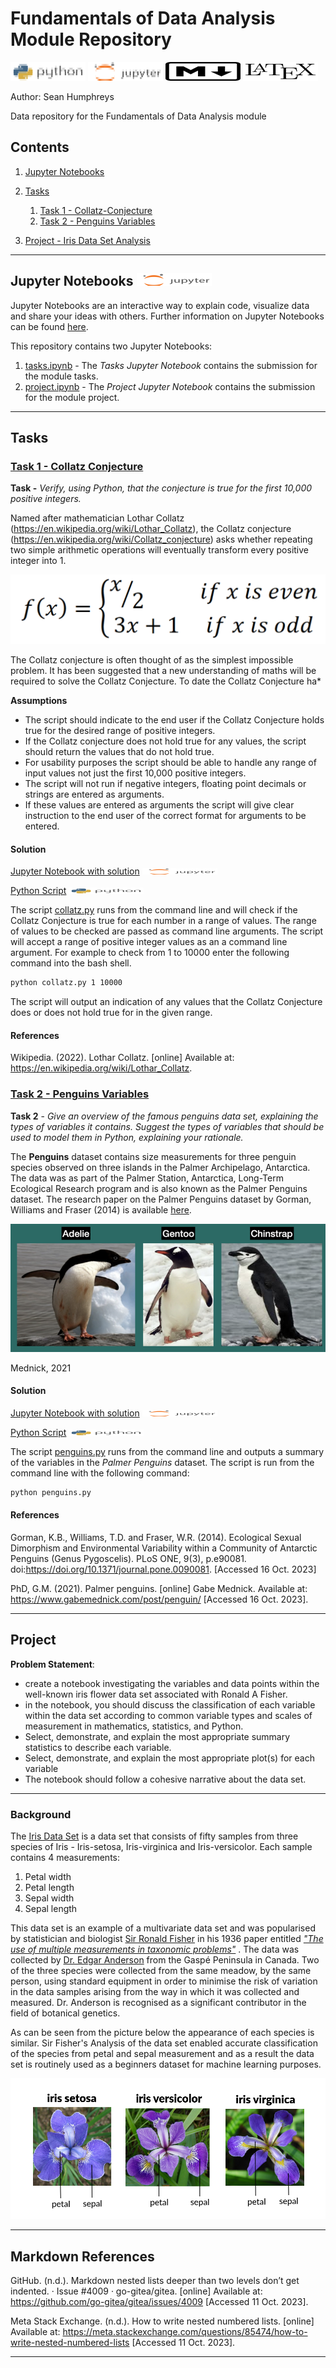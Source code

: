 # Fundamentals of Data Analysis Module Repository
![python_logo](/images/illustrations/python_logo_mod_sh_title.png) ![jupyter_logo](/images/illustrations/jupyter_logo_mod_sh_title.png) ![markdown_logo](/images/illustrations/markdown_title.png) ![laytex_logo](/images/illustrations/laytex_title.png)

Author: Sean Humphreys

Data repository for the Fundamentals of Data Analysis module

## Contents

1. [Jupyter Notebooks](#jupyter-notebooks)

1. [Tasks](#tasks)

    1. [Task 1 - Collatz-Conjecture](#task-1---collatz-conjecture)
    2. [Task 2 - Penguins Variables](#task-2---penguins-variables)

2. [Project - Iris Data Set Analysis](#project)
---
## Jupyter Notebooks  ![jupyter_logo](/images/illustrations/jupyter_logo_mod_sh.png)

Jupyter Notebooks are an interactive way to explain code, visualize data and share your ideas with others. Further information on Jupyter Notebooks can be found [here](https://jupyter-notebook.readthedocs.io/en/stable/notebook.html).

This repository contains two Jupyter Notebooks:
1. [tasks.ipynb](tasks.ipynb) - The *Tasks Jupyter Notebook* contains the submission for the module tasks.
2. [project.ipynb](project.ipynb) - The *Project Jupyter Notebook* contains the submission for the module project.
---
## Tasks

### [Task 1 - Collatz Conjecture](/tasks/task_1/collatz.py)
**Task -** *Verify, using Python, that the conjecture is true for the first 10,000 positive integers.*

Named after mathematician Lothar Collatz (https://en.wikipedia.org/wiki/Lothar_Collatz), the Collatz conjecture (https://en.wikipedia.org/wiki/Collatz_conjecture) asks whether repeating two simple arithmetic operations will eventually transform every positive integer into $1$.

![Collatz Function](/images/illustrations/what-is-the-collatz-conjecture-unsolved-mathematical-problems.png "Collatz Function")

The Collatz conjecture is often thought of as the simplest impossible problem. It has been suggested that a new understanding of maths will be required to solve the Collatz Conjecture. To date the Collatz Conjecture ha*

**Assumptions**
- The script should indicate to the end user if the Collatz Conjecture holds true for the desired range of positive integers.
- If the Collatz conjecture does not hold true for any values, the script should return the values that do not hold true.
- For usability purposes the script should be able to handle any range of input values not just the first 10,000 positive integers.
- The script will not run if negative integers, floating point decimals or strings are entered as arguments.
- If these values are entered as arguments the script will give clear instruction to the end user of the correct format for arguments to be entered.

#### Solution

[Jupyter Notebook with solution](tasks.ipynb) ![jupyter_logo](/images/illustrations/jupyter_logo_mod_sh_2.png)

[Python Script](/tasks/task_1/collatz.py) ![python logo](/images/illustrations/python_logo_mod_sh.png)

The script [collatz.py](/tasks/task_1/collatz.py) runs from the command line and will check if the Collatz Conjecture is true for each number in a range of values. The range of values to be checked are passed as command line arguments. The script will accept a range of positive integer values as an a command line argument. For example to check from $1$ to $10000$ enter the following command into the bash shell.

```bash
python collatz.py 1 10000
```

The script will output an indication of any values that the Collatz Conjecture does or does not hold true for in the given range.

#### References

Wikipedia. (2022). Lothar Collatz. [online] Available at: https://en.wikipedia.org/wiki/Lothar_Collatz.

### [Task 2 - Penguins Variables](/tasks/task_2/penguins.py)
**Task 2** - *Give an overview of the famous penguins data set, explaining the types of variables it contains. Suggest the types of variables that should be used to model them in Python, explaining your rationale.*

The **Penguins** dataset contains size measurements for three penguin species observed on three islands in the Palmer Archipelago, Antarctica. The data was as part of the Palmer Station, Antarctica, Long-Term Ecological Research program and is also known as the Palmer Penguins dataset. The research paper on the Palmer Penguins dataset by Gorman, Williams and Fraser (2014) is available [here](https://journals.plos.org/plosone/article?id=10.1371/journal.pone.0090081#s2).

![image 1](images/illustrations/penguins.png "Palmer Penguins")

Mednick, 2021

#### Solution

[Jupyter Notebook with solution](tasks.ipynb) ![jupyter_logo](/images/illustrations/jupyter_logo_mod_sh_2.png)

[Python Script](/tasks/task_2/penguins.py) ![python logo](/images/illustrations/python_logo_mod_sh.png)

The script [penguins.py](/tasks/task_2/penguins.py) runs from the command line and outputs a summary of the variables in the *Palmer Penguins* dataset. The script is run from the command line with the following command:

```bash
python penguins.py
```
#### References

Gorman, K.B., Williams, T.D. and Fraser, W.R. (2014). Ecological Sexual Dimorphism and Environmental Variability within a Community of Antarctic Penguins (Genus Pygoscelis). PLoS ONE, 9(3), p.e90081. doi:https://doi.org/10.1371/journal.pone.0090081. [Accessed 16 Oct. 2023]

PhD, G.M. (2021). Palmer penguins. [online] Gabe Mednick. Available at: https://www.gabemednick.com/post/penguin/ [Accessed 16 Oct. 2023].

---
## Project

**Problem Statement**:
- create a notebook investigating the variables and data points within the well-known iris flower data set associated with Ronald A Fisher.
- in the notebook, you should discuss the classification of each variable within the data set according to common variable types and scales of measurement in mathematics, statistics, and Python.
- Select, demonstrate, and explain the most appropriate summary statistics to describe each variable.
- Select, demonstrate, and explain the most appropriate plot(s) for each variable
- The notebook should follow a cohesive narrative about the data set.
---

### Background

The [Iris Data Set](https://en.wikipedia.org/wiki/Iris_flower_data_set) is a data set that consists of fifty samples from 
three species of Iris - Iris-setosa, Iris-virginica and Iris-versicolor. Each sample contains 4 measurements:
1. Petal width
2. Petal length
3. Sepal width
4. Sepal length

This data set is an example of a multivariate data set and was popularised by statistician and biologist [Sir Ronald
Fisher](https://en.wikipedia.org/wiki/Ronald_Fisher) in his 1936 paper entitled 
[*"The use of multiple measurements in taxonomic problems"*](https://digital.library.adelaide.edu.au/dspace/bitstream/2440/15227/1/138.pdf)
. The data was collected by [Dr. Edgar Anderson](https://en.wikipedia.org/wiki/Edgar_Anderson) from the Gaspé Peninsula
in Canada. Two of the three species were collected from the same meadow, by the same person, using standard equipment 
in order to minimise the risk of variation in the data samples arising from the way in which it was collected and 
measured. Dr. Anderson is recognised as a significant contributor in the field of botanical genetics.

As can be seen from the picture below the appearance of each species is similar. Sir Fisher's Analysis of the data set
enabled accurate classification of the species from petal and sepal measurement and as a result the data set is 
routinely used as a beginners dataset for machine learning purposes.

![image 1](/images/illustrations/Iris_Image.png "Iris Species")

---

## Markdown References

GitHub. (n.d.). Markdown nested lists deeper than two levels don’t get indented. · Issue #4009 · go-gitea/gitea. [online] Available at: https://github.com/go-gitea/gitea/issues/4009 [Accessed 11 Oct. 2023].

Meta Stack Exchange. (n.d.). How to write nested numbered lists. [online] Available at: https://meta.stackexchange.com/questions/85474/how-to-write-nested-numbered-lists [Accessed 11 Oct. 2023].

---